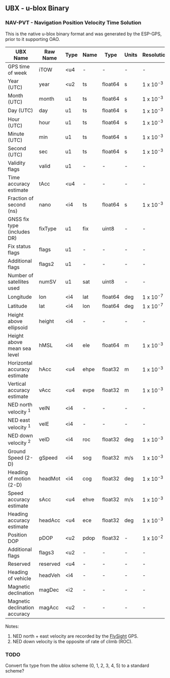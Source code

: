 ## UBX - u-blox Binary

### NAV-PVT - Navigation Position Velocity Time Solution

This is the native u-blox binary format and was generated by the ESP-GPS, prior to it supporting OAO.

| UBX Name                        | Raw Name | Type | Name | Type    | Units | Resolution          |
| ------------------------------- | -------- | ---- | ---- | ------- | ----- | ------------------- |
| GPS time of week                | iTOW     | <u4  | -    | -       | -     | -                   |
| Year (UTC)                      | year     | <u2  | ts   | float64 | s     | 1 x 10<sup>-3</sup> |
| Month (UTC)                     | month    | u1   | ts   | float64 | s     | 1 x 10<sup>-3</sup> |
| Day (UTC)                       | day      | u1   | ts   | float64 | s     | 1 x 10<sup>-3</sup> |
| Hour (UTC)                      | hour     | u1   | ts   | float64 | s     | 1 x 10<sup>-3</sup> |
| Minute (UTC)                    | min      | u1   | ts   | float64 | s     | 1 x 10<sup>-3</sup> |
| Second (UTC)                    | sec      | u1   | ts   | float64 | s     | 1 x 10<sup>-3</sup> |
| Validity flags                  | valid    | u1   | -    | -       | -     | -                   |
| Time accuracy estimate          | tAcc     | <u4  | -    | -       | -     | -                   |
| Fraction of second (ns)         | nano     | <i4  | ts   | float64 | s     | 1 x 10<sup>-3</sup> |
| GNSS fix type (includes DR)     | fixType  | u1   | fix  | uint8   | -     | -                   |
| Fix status flags                | flags    | u1   | -    | -       | -     | -                   |
| Additional flags                | flags2   | u1   | -    | -       | -     | -                   |
| Number of satellites used       | numSV    | u1   | sat  | uint8   | -     | -                   |
| Longitude                       | lon      | <i4  | lat  | float64 | deg   | 1 x 10<sup>-7</sup> |
| Latitude                        | lat      | <i4  | lon  | float64 | deg   | 1 x 10<sup>-7</sup> |
| Height above ellipsoid          | height   | <i4  | -    | -       | -     | -                   |
| Height above mean sea level     | hMSL     | <i4  | ele  | float64 | m     | 1 x 10<sup>-3</sup> |
| Horizontal accuracy estimate    | hAcc     | <u4  | ehpe | float32 | m     | 1 x 10<sup>-3</sup> |
| Vertical accuracy estimate      | vAcc     | <u4  | evpe | float32 | m     | 1 x 10<sup>-3</sup> |
| NED north velocity <sup>1</sup> | velN     | <i4  | -    | -       | -     | -                   |
| NED east velocity <sup>1</sup>  | velE     | <i4  | -    | -       | -     | -                   |
| NED down velocity <sup>2</sup>  | velD     | <i4  | roc  | float32 | deg   | 1 x 10<sup>-3</sup> |
| Ground Speed (2-D)              | gSpeed   | <i4  | sog  | float32 | m/s   | 1 x 10<sup>-3</sup> |
| Heading of motion (2-D)         | headMot  | <i4  | cog  | float32 | deg   | 1 x 10<sup>-3</sup> |
| Speed accuracy estimate         | sAcc     | <u4  | ehve | float32 | m/s   | 1 x 10<sup>-3</sup> |
| Heading accuracy estimate       | headAcc  | <u4  | ece  | float32 | deg   | 1 x 10<sup>-3</sup> |
| Position DOP                    | pDOP     | <u2  | pdop | float32 | -     | 1 x 10<sup>-2</sup> |
| Additional flags                | flags3   | <u2  | -    | -       | -     | -                   |
| Reserved                        | reserved | <u4  | -    | -       | -     | -                   |
| Heading of vehicle              | headVeh  | <i4  | -    | -       | -     | -                   |
| Magnetic declination            | magDec   | <i2  | -    | -       | -     | -                   |
| Magnetic declination accuracy   | magAcc   | <u2  | -    | -       | -     | -                   |

Notes:

1. NED north + east velocity are recorded by the [FlySight](https://www.flysight.ca/) GPS.
1. NED down velocity is the opposite of rate of climb (ROC).



### TODO

Convert fix type from the ublox scheme (0, 1, 2, 3, 4, 5) to a standard scheme?

